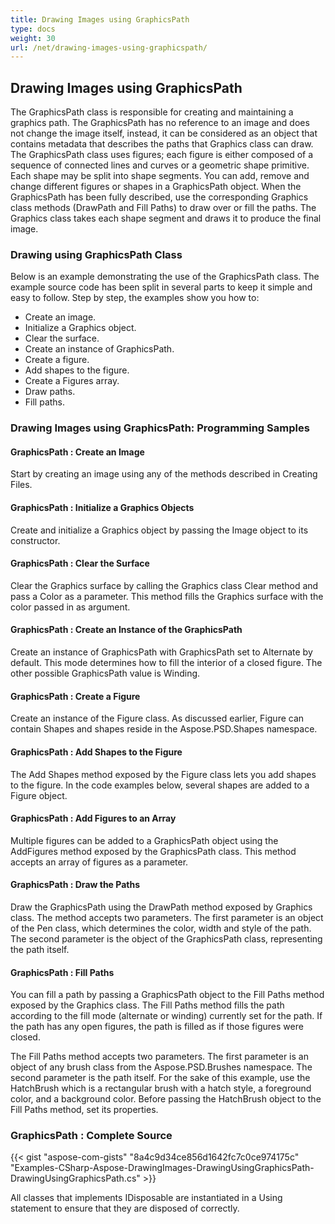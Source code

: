 ```yaml
---
title: Drawing Images using GraphicsPath
type: docs
weight: 30
url: /net/drawing-images-using-graphicspath/
---
```


## **Drawing Images using GraphicsPath**
The GraphicsPath class is responsible for creating and maintaining a graphics path. The GraphicsPath has no reference to an image and does not change the image itself, instead, it can be considered as an object that contains metadata that describes the paths that Graphics class can draw. The GraphicsPath class uses figures; each figure is either composed of a sequence of connected lines and curves or a geometric shape primitive. Each shape may be split into shape segments. You can add, remove and change different figures or shapes in a GraphicsPath object. When the GraphicsPath has been fully described, use the corresponding Graphics class methods (DrawPath and Fill Paths) to draw over or fill the paths. The Graphics class takes each shape segment and draws it to produce the final image.
### **Drawing using GraphicsPath Class**
Below is an example demonstrating the use of the GraphicsPath class. The example source code has been split in several parts to keep it simple and easy to follow. Step by step, the examples show you how to:

- Create an image.
- Initialize a Graphics object.
- Clear the surface.
- Create an instance of GraphicsPath.
- Create a figure.
- Add shapes to the figure.
- Create a Figures array.
- Draw paths.
- Fill paths.


### **Drawing Images using GraphicsPath: Programming Samples**
#### **GraphicsPath : Create an Image**
Start by creating an image using any of the methods described in Creating Files.
#### **GraphicsPath : Initialize a Graphics Objects**
Create and initialize a Graphics object by passing the Image object to its constructor.
#### **GraphicsPath : Clear the Surface**
Clear the Graphics surface by calling the Graphics class Clear method and pass a Color as a parameter. This method fills the Graphics surface with the color passed in as argument.
#### **GraphicsPath : Create an Instance of the GraphicsPath**
Create an instance of GraphicsPath with GraphicsPath set to Alternate by default. This mode determines how to fill the interior of a closed figure. The other possible GraphicsPath value is Winding.
#### **GraphicsPath : Create a Figure**
Create an instance of the Figure class. As discussed earlier, Figure can contain Shapes and shapes reside in the Aspose.PSD.Shapes namespace.
#### **GraphicsPath : Add Shapes to the Figure**
The Add Shapes method exposed by the Figure class lets you add shapes to the figure. In the code examples below, several shapes are added to a Figure object.
#### **GraphicsPath : Add Figures to an Array**
Multiple figures can be added to a GraphicsPath object using the AddFigures method exposed by the GraphicsPath class. This method accepts an array of figures as a parameter.
#### **GraphicsPath : Draw the Paths**
Draw the GraphicsPath using the DrawPath method exposed by Graphics class. The method accepts two parameters. The first parameter is an object of the Pen class, which determines the color, width and style of the path. The second parameter is the object of the GraphicsPath class, representing the path itself.
#### **GraphicsPath : Fill Paths**


You can fill a path by passing a GraphicsPath object to the Fill Paths method exposed by the Graphics class. The Fill Paths method fills the path according to the fill mode (alternate or winding) currently set for the path. If the path has any open figures, the path is filled as if those figures were closed.

The Fill Paths method accepts two parameters. The first parameter is an object of any brush class from the Aspose.PSD.Brushes namespace. The second parameter is the path itself. For the sake of this example, use the HatchBrush which is a rectangular brush with a hatch style, a foreground color, and a background color. Before passing the HatchBrush object to the Fill Paths method, set its properties.
### **GraphicsPath : Complete Source**
{{< gist "aspose-com-gists" "8a4c9d34ce856d1642fc7c0ce974175c" "Examples-CSharp-Aspose-DrawingImages-DrawingUsingGraphicsPath-DrawingUsingGraphicsPath.cs" >}}



All classes that implements IDisposable are instantiated in a Using statement to ensure that they are disposed of correctly.



